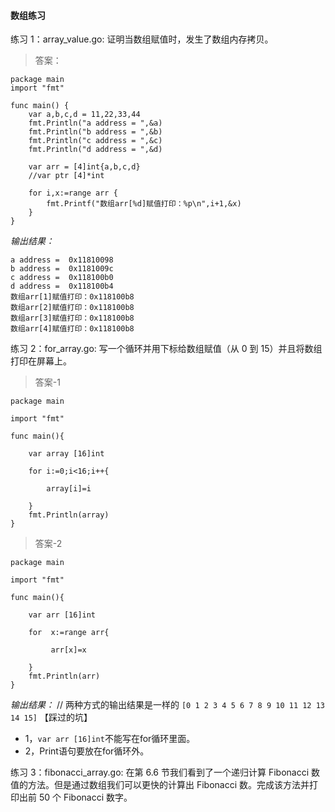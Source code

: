 
#### **数组练习**
练习 1：array_value.go: 证明当数组赋值时，发生了数组内存拷贝。
> 答案：
```
package main
import "fmt"

func main() {
	var a,b,c,d = 11,22,33,44
	fmt.Println("a address = ",&a)
	fmt.Println("b address = ",&b)
	fmt.Println("c address = ",&c)
	fmt.Println("d address = ",&d)
	
	var arr = [4]int{a,b,c,d}
	//var ptr [4]*int
	
	for i,x:=range arr {
		fmt.Printf("数组arr[%d]赋值打印：%p\n",i+1,&x)
	}
}
```
*输出结果：*
```
a address =  0x11810098
b address =  0x1181009c
c address =  0x118100b0
d address =  0x118100b4
数组arr[1]赋值打印：0x118100b8
数组arr[2]赋值打印：0x118100b8
数组arr[3]赋值打印：0x118100b8
数组arr[4]赋值打印：0x118100b8
```
练习 2：for_array.go: 写一个循环并用下标给数组赋值（从 0 到 15）并且将数组打印在屏幕上。
> 答案-1
```
package main

import "fmt"

func main(){

	var array [16]int
	
	for i:=0;i<16;i++{
		
		array[i]=i
		
	}
	fmt.Println(array)
}
```

> 答案-2
```
package main

import "fmt"

func main(){

	var arr [16]int

	for  x:=range arr{
	
		 arr[x]=x
			
	}
	fmt.Println(arr)
}
```
*输出结果：* // 两种方式的输出结果是一样的
`[0 1 2 3 4 5 6 7 8 9 10 11 12 13 14 15]`
【踩过的坑】
* 1，`var arr [16]int`不能写在for循环里面。
* 2，Print语句要放在for循环外。

练习 3：fibonacci_array.go: 在第 6.6 节我们看到了一个递归计算 Fibonacci 数值的方法。但是通过数组我们可以更快的计算出 Fibonacci 数。完成该方法并打印出前 50 个 Fibonacci 数字。